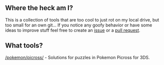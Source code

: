 ## Where the heck am I?

This is a collection of tools that are too cool to just rot on my local drive, but too small for an own git... If you notice any goofy behavior or have some ideas to improve stuff feel free to create an [issue](https://github.com/Keeky/keeky.github.io/issues) or a [pull request](https://github.com/Keeky/keeky.github.io/pulls).

## What tools?

[/pokemon/picross/](http://apps.keeky.net/pokemon/picross/) - Solutions for puzzles in Pokemon Picross for 3DS.